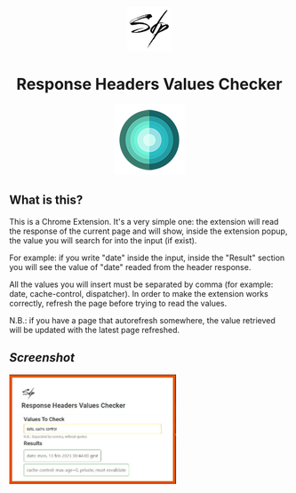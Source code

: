 <br />
<div align="center">
  <a href="https://github.com/simone-di-paolo">
    <img src="./images/logo-sdp.png" alt="Logo" width="80" height="80">
  </a>
</div>

<div align="center">
    <!--<img src="https://raw.githubusercontent.com/SimGus/chrome-addon-v3-starter/master/logo/logo-128.png"/>-->
    <h1>Response Headers Values Checker</h1>
  <img src="./logo/logo-128.png"></img>
</div>

## What is this?
This is a Chrome Extension. It's a very simple one: the extension will read the response of the current page and will show,
inside the extension popup, the value you will search for into the input (if exist).

For example: if you write "date" inside the input, inside the "Result" section you will see the value of "date"
readed from the header response.

All the values you will insert must be separated by comma (for example: date, cache-control, dispatcher).
In order to make the extension works correctly, refresh the page before trying to read the values.

N.B.: if you have a page that autorefresh somewhere, the value retrieved will be updated with the latest page refreshed.

## <i align="center">Screenshot</i>

<img src="images/screen.jpg" width="300px">
